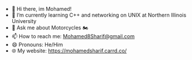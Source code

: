 - 👋 Hi there, im Mohamed!
- 🌱 I’m currently learning C++ and networking on UNIX at Northern Illinois University
- 💬 Ask me about Motorcycles 🏍️ 
- 📫 How to reach me: Mohamed8Sharif@gmail.com
- 😄 Pronouns: He/Him
- 🌐 My website: https://mohamedsharif.carrd.co/
